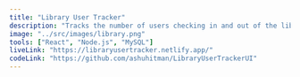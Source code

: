 ```yaml
---
title: "Library User Tracker"
description: "Tracks the number of users checking in and out of the library."
image: "../src/images/library.png"
tools: ["React", "Node.js", "MySQL"]
liveLink: "https://libraryusertracker.netlify.app/"
codeLink: "https://github.com/ashuhitman/LibraryUserTrackerUI"
---
```

